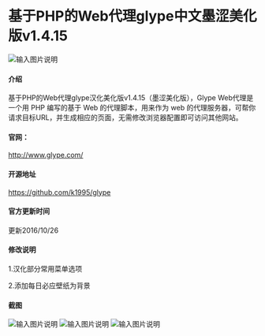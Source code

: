 # 基于PHP的Web代理glype中文墨涩美化版v1.4.15
![输入图片说明](https://images.gitee.com/uploads/images/2020/0218/100717_c5056f85_4785166.jpeg "2020021108383512.jpg")
#### 介绍
基于PHP的Web代理glype汉化美化版v1.4.15（墨涩美化版），Glype Web代理是一个用 PHP 编写的基于 Web 的代理脚本，用来作为 web 的代理服务器，可帮你请求目标URL，并生成相应的页面，无需修改浏览器配置即可访问其他网站。


#### 官网：
http://www.glype.com/

#### 开源地址
https://github.com/k1995/glype

#### 官方更新时间
更新2016/10/26

#### 修改说明
1.汉化部分常用菜单选项

2.添加每日必应壁纸为背景

#### 截图

![输入图片说明](https://images.gitee.com/uploads/images/2020/0218/100717_c5056f85_4785166.jpeg "2020021108383512.jpg")
![输入图片说明](https://images.gitee.com/uploads/images/2020/0218/100727_5521155b_4785166.jpeg "2020021108383728.jpg")
![输入图片说明](https://images.gitee.com/uploads/images/2020/0218/100734_a21b6f2c_4785166.jpeg "2020021108383878.jpg")

